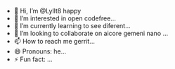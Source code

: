 - 👋 Hi, I’m @Lyllt8 happy
- 👀 I’m interested in open codefree...
- 🌱 I’m currently learning to see diferent...
- 💞️ I’m looking to collaborate on aicore gemeni nano ...
- 📫 How to reach me gerrit...
- 😄 Pronouns: he...
- ⚡ Fun fact: ...

<!---
Lyllt8/Lyllt8 is a ✨ special ✨ repository because its `README.md` (this file) appears on your GitHub profile.
You can click the Preview link to take a look at your changes.
--->
